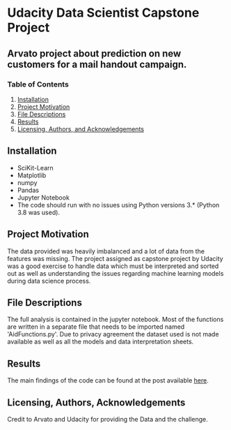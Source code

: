 # Udacity Data Scientist Capstone Project
## Arvato project about prediction on new customers for a mail handout campaign. 

### Table of Contents

1. [Installation](#installation)
2. [Project Motivation](#motivation)
3. [File Descriptions](#files)
4. [Results](#results)
5. [Licensing, Authors, and Acknowledgements](#licensing)

## Installation <a name="installation"></a>

- SciKit-Learn
- Matplotlib
- numpy
- Pandas
- Jupyter Notebook
- The code should run with no issues using Python versions 3.* (Python 3.8 was used).

## Project Motivation<a name="motivation"></a>

The data provided was heavily imbalanced and a lot of data from the features was missing. The project assigned as capstone project by Udacity was a good exercise to handle data which must be interpreted and sorted out as well as understanding the issues regarding machine learning models during data science process.

## File Descriptions <a name="files"></a>

The full analysis is contained in the jupyter notebook. Most of the functions are written in a separate file that needs to be imported named 'AidFunctions.py'.
Due to privacy agreement the dataset used is not made available as well as all the models and data interpretation sheets.


## Results<a name="results"></a>

The main findings of the code can be found at the post available [here](https://medium.com/@iamjuststen/-).

## Licensing, Authors, Acknowledgements<a name="licensing"></a>

Credit to Arvato and Udacity for providing the Data and the challenge.
